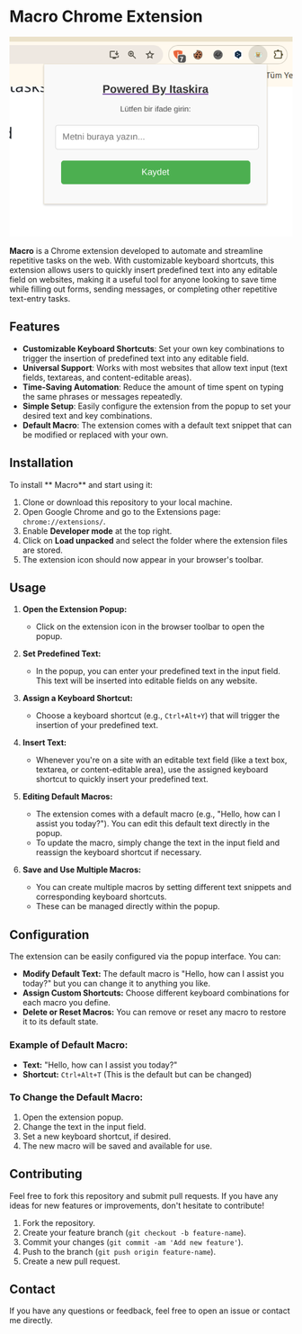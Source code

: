 # Macro Chrome Extension

![Eklenti Görüntüsü](photo.png)

**Macro** is a Chrome extension developed to automate and streamline repetitive tasks on the web. With customizable keyboard shortcuts, this extension allows users to quickly insert predefined text into any editable field on websites, making it a useful tool for anyone looking to save time while filling out forms, sending messages, or completing other repetitive text-entry tasks.

## Features

- **Customizable Keyboard Shortcuts**: Set your own key combinations to trigger the insertion of predefined text into any editable field.
- **Universal Support**: Works with most websites that allow text input (text fields, textareas, and content-editable areas).
- **Time-Saving Automation**: Reduce the amount of time spent on typing the same phrases or messages repeatedly.
- **Simple Setup**: Easily configure the extension from the popup to set your desired text and key combinations.
- **Default Macro**: The extension comes with a default text snippet that can be modified or replaced with your own.

## Installation

To install ** Macro** and start using it:

1. Clone or download this repository to your local machine.
2. Open Google Chrome and go to the Extensions page: `chrome://extensions/`.
3. Enable **Developer mode** at the top right.
4. Click on **Load unpacked** and select the folder where the extension files are stored.
5. The extension icon should now appear in your browser's toolbar.

## Usage

1. **Open the Extension Popup:**
   - Click on the extension icon in the browser toolbar to open the popup.

2. **Set Predefined Text:**
   - In the popup, you can enter your predefined text in the input field. This text will be inserted into editable fields on any website.

3. **Assign a Keyboard Shortcut:**
   - Choose a keyboard shortcut (e.g., `Ctrl+Alt+Y`) that will trigger the insertion of your predefined text.

4. **Insert Text:**
   - Whenever you're on a site with an editable text field (like a text box, textarea, or content-editable area), use the assigned keyboard shortcut to quickly insert your predefined text.

5. **Editing Default Macros:**
   - The extension comes with a default macro (e.g., "Hello, how can I assist you today?"). You can edit this default text directly in the popup. 
   - To update the macro, simply change the text in the input field and reassign the keyboard shortcut if necessary.

6. **Save and Use Multiple Macros:**
   - You can create multiple macros by setting different text snippets and corresponding keyboard shortcuts. 
   - These can be managed directly within the popup.

## Configuration

The extension can be easily configured via the popup interface. You can:

- **Modify Default Text:** The default macro is "Hello, how can I assist you today?" but you can change it to anything you like.
- **Assign Custom Shortcuts:** Choose different keyboard combinations for each macro you define.
- **Delete or Reset Macros:** You can remove or reset any macro to restore it to its default state.

### Example of Default Macro:
- **Text:** "Hello, how can I assist you today?"
- **Shortcut:** `Ctrl+Alt+T` (This is the default but can be changed)

### To Change the Default Macro:
1. Open the extension popup.
2. Change the text in the input field.
3. Set a new keyboard shortcut, if desired.
4. The new macro will be saved and available for use.

## Contributing

Feel free to fork this repository and submit pull requests. If you have any ideas for new features or improvements, don't hesitate to contribute!

1. Fork the repository.
2. Create your feature branch (`git checkout -b feature-name`).
3. Commit your changes (`git commit -am 'Add new feature'`).
4. Push to the branch (`git push origin feature-name`).
5. Create a new pull request.

## Contact

If you have any questions or feedback, feel free to open an issue or contact me directly.

